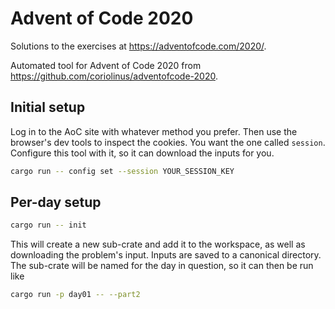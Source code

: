 # Advent of Code 2020

Solutions to the exercises at <https://adventofcode.com/2020/>.

Automated tool for Advent of Code 2020 from https://github.com/coriolinus/adventofcode-2020. 

## Initial setup

Log in to the AoC site with whatever method you prefer. Then use the browser's dev tools to
inspect the cookies. You want the one called `session`. Configure this tool with it,
so it can download the inputs for you.

```bash
cargo run -- config set --session YOUR_SESSION_KEY
```

## Per-day setup

```bash
cargo run -- init
```

This will create a new sub-crate and add it to the workspace, as well as downloading the problem's
input. Inputs are saved to a canonical directory. The sub-crate will be named for the day in question,
so it can then be run like

```bash
cargo run -p day01 -- --part2
```
